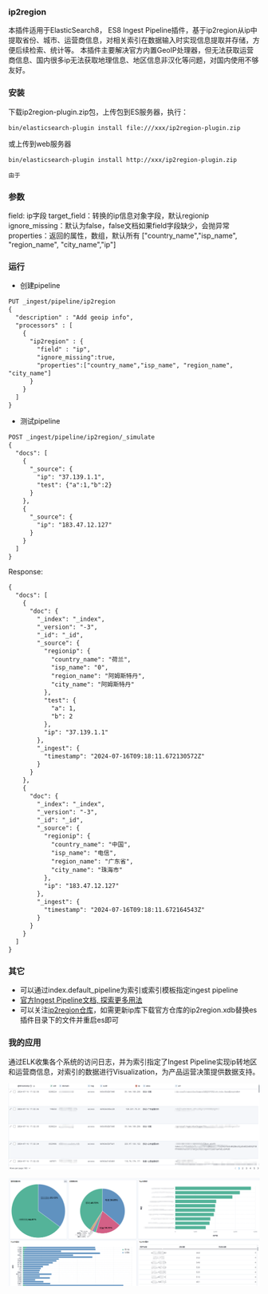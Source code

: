 ### ip2region
本插件适用于ElasticSearch8， ES8 Ingest Pipeline插件，基于ip2region从ip中提取省份、城市、运营商信息，对相关索引在数据输入时实现信息提取并存储，方便后续检索、统计等。
本插件主要解决官方内置GeoIP处理器，但无法获取运营商信息、国内很多ip无法获取地理信息、地区信息非汉化等问题，对国内使用不够友好。

### 安装
下载ip2region-plugin.zip包，上传包到ES服务器，执行：
```shell
bin/elasticsearch-plugin install file:///xxx/ip2region-plugin.zip
```
或上传到web服务器
```shell
bin/elasticsearch-plugin install http://xxx/ip2region-plugin.zip
```
`由于`

### 参数
field: ip字段
target_field：转换的ip信息对象字段，默认regionip
ignore_missing：默认为false，false文档如果field字段缺少，会抛异常
properties：返回的属性，数组，默认所有 ["country_name","isp_name", "region_name", "city_name","ip"]

### 运行
- 创建pipeline
```HTTP
PUT _ingest/pipeline/ip2region
{
  "description" : "Add geoip info",
  "processors" : [
    {
      "ip2region" : {
        "field" : "ip",
        "ignore_missing":true,
        "properties":["country_name","isp_name", "region_name", "city_name"]
      }
    }
  ]
}

```
- 测试pipeline
```
POST _ingest/pipeline/ip2region/_simulate
{
  "docs": [
    {
      "_source": {
        "ip": "37.139.1.1",
        "test": {"a":1,"b":2}
      }
    },
    {
      "_source": {
        "ip": "183.47.12.127"
      }
    }
  ]
}
```
Response:
```
{
  "docs": [
    {
      "doc": {
        "_index": "_index",
        "_version": "-3",
        "_id": "_id",
        "_source": {
          "regionip": {
            "country_name": "荷兰",
            "isp_name": "0",
            "region_name": "阿姆斯特丹",
            "city_name": "阿姆斯特丹"
          },
          "test": {
            "a": 1,
            "b": 2
          },
          "ip": "37.139.1.1"
        },
        "_ingest": {
          "timestamp": "2024-07-16T09:18:11.672130572Z"
        }
      }
    },
    {
      "doc": {
        "_index": "_index",
        "_version": "-3",
        "_id": "_id",
        "_source": {
          "regionip": {
            "country_name": "中国",
            "isp_name": "电信",
            "region_name": "广东省",
            "city_name": "珠海市"
          },
          "ip": "183.47.12.127"
        },
        "_ingest": {
          "timestamp": "2024-07-16T09:18:11.672164543Z"
        }
      }
    }
  ]
}
```


### 其它
- 可以通过index.default_pipeline为索引或索引模板指定ingest pipeline
- [官方Ingest Pipeline文档, 探索更多用法](https://www.elastic.co/guide/en/elasticsearch/reference/current/ingest.html)
- 可以关注[ip2region仓库](https://github.com/lionsoul2014/ip2region)，如需更新ip库下载官方仓库的ip2region.xdb替换es插件目录下的文件并重启es即可


### 我的应用
通过ELK收集各个系统的访问日志，并为索引指定了Ingest Pipeline实现ip转地区和运营商信息，对索引的数据进行Visualization，为产品运营决策提供数据支持。

![截图](https://github.com/yongplus/ip2region-es-ingest-pipeline/blob/master/assets/list.png?raw=true)

![截图](https://github.com/yongplus/ip2region-es-ingest-pipeline/blob/master/assets/dashboard.png?raw=true)

